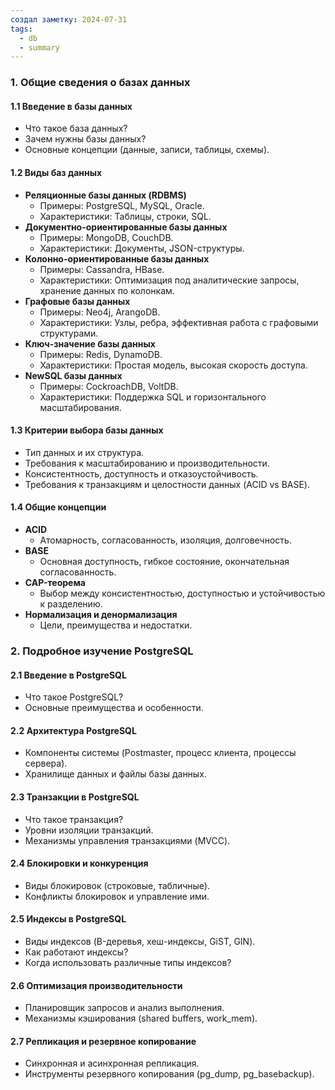 ```yaml
---
создал заметку: 2024-07-31
tags:
  - db
  - summary
---
```

### 1. **Общие сведения о базах данных**

#### 1.1 Введение в базы данных

- Что такое база данных?
- Зачем нужны базы данных?
- Основные концепции (данные, записи, таблицы, схемы).

#### 1.2 Виды баз данных

- **Реляционные базы данных (RDBMS)**
    - Примеры: PostgreSQL, MySQL, Oracle.
    - Характеристики: Таблицы, строки, SQL.
- **Документно-ориентированные базы данных**
    - Примеры: MongoDB, CouchDB.
    - Характеристики: Документы, JSON-структуры.
- **Колонно-ориентированные базы данных**
    - Примеры: Cassandra, HBase.
    - Характеристики: Оптимизация под аналитические запросы, хранение данных по колонкам.
- **Графовые базы данных**
    - Примеры: Neo4j, ArangoDB.
    - Характеристики: Узлы, ребра, эффективная работа с графовыми структурами.
- **Ключ-значение базы данных**
    - Примеры: Redis, DynamoDB.
    - Характеристики: Простая модель, высокая скорость доступа.
- **NewSQL базы данных**
    - Примеры: CockroachDB, VoltDB.
    - Характеристики: Поддержка SQL и горизонтального масштабирования.

#### 1.3 Критерии выбора базы данных

- Тип данных и их структура.
- Требования к масштабированию и производительности.
- Консистентность, доступность и отказоустойчивость.
- Требования к транзакциям и целостности данных (ACID vs BASE).

#### 1.4 Общие концепции

- **ACID**
    - Атомарность, согласованность, изоляция, долговечность.
- **BASE**
    - Основная доступность, гибкое состояние, окончательная согласованность.
- **CAP-теорема**
    - Выбор между консистентностью, доступностью и устойчивостью к разделению.
- **Нормализация и денормализация**
    - Цели, преимущества и недостатки.

### 2. **Подробное изучение PostgreSQL**

#### 2.1 Введение в PostgreSQL

- Что такое PostgreSQL?
- Основные преимущества и особенности.

#### 2.2 Архитектура PostgreSQL

- Компоненты системы (Postmaster, процесс клиента, процессы сервера).
- Хранилище данных и файлы базы данных.

#### 2.3 Транзакции в PostgreSQL

- Что такое транзакция?
- Уровни изоляции транзакций.
- Механизмы управления транзакциями (MVCC).

#### 2.4 Блокировки и конкуренция

- Виды блокировок (строковые, табличные).
- Конфликты блокировок и управление ими.

#### 2.5 Индексы в PostgreSQL

- Виды индексов (B-деревья, хеш-индексы, GiST, GIN).
- Как работают индексы?
- Когда использовать различные типы индексов?

#### 2.6 Оптимизация производительности

- Планировщик запросов и анализ выполнения.
- Механизмы кэширования (shared buffers, work_mem).

#### 2.7 Репликация и резервное копирование

- Синхронная и асинхронная репликация.
- Инструменты резервного копирования (pg_dump, pg_basebackup).
